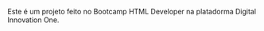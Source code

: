 <!DOCTYPE html>
<html lang="en">
<head>
    <meta charset="UTF-8">
    <meta http-equiv="X-UA-Compatible" content="IE=edge">
    <meta name="Projeto Página Instagram" content="width=device-width, initial-scale=1.0">
    <title>Página Instagram - Reprodução</title>
</head>
<body>
    <p> Este é um projeto feito no Bootcamp HTML Developer na platadorma Digital Innovation One.</p>
</body>
</html>